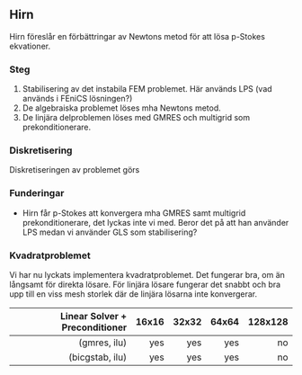 ## Hirn

Hirn föreslår en förbättringar av Newtons metod för att lösa p-Stokes ekvationer. 

### Steg

1. Stabilisering av det instabila FEM problemet. Här används LPS (vad används i FEniCS lösningen?)
2. De algebraiska problemet löses mha Newtons metod.
3. De linjära delproblemen löses med GMRES och multigrid som prekonditionerare. 

### Diskretisering

Diskretiseringen av problemet görs 


### Funderingar

* Hirn får p-Stokes att konvergera mha GMRES samt multigrid prekonditionerare, det lyckas inte vi med. Beror det på att han använder LPS medan vi använder GLS som stabilisering?


### Kvadratproblemet

Vi har nu lyckats implementera kvadratproblemet. Det fungerar bra, om än långsamt för direkta lösare. För linjära lösare fungerar det snabbt och bra upp till en viss mesh storlek där de linjära lösarna inte konvergerar.

| Linear Solver + Preconditioner| 16x16 | 32x32 | 64x64 | 128x128 |
| --------------------:| -----:|------:| -----:| -----:|
| (gmres, ilu) | yes | yes | yes | no |
| (bicgstab, ilu) | yes | yes | yes | no |
